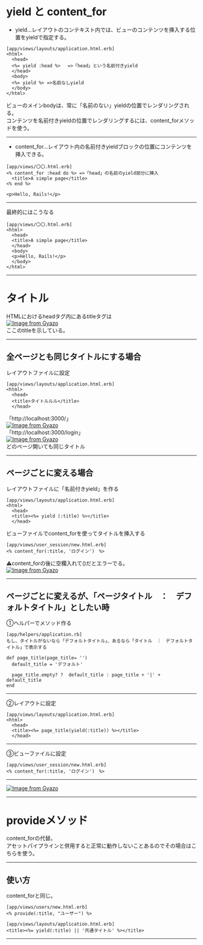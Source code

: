 # yield と content_for
- yield...レイアウトのコンテキスト内では、ビューのコンテンツを挿入する位置をyieldで指定する。    
~~~
[app/views/layouts/application.html.erb]
<html>
  <head>
  <%= yield :head %>　 =>「head」という名前付きyield
  </head>
  <body>
  <%= yield %> =>名前なしyield
  </body>
</html>
~~~
ビューのメインbodyは、常に「名前のない」yieldの位置でレンダリングされる。    
コンテンツを名前付きyieldの位置でレンダリングするには、content_forメソッドを使う。
***

- content_for...レイアウト内の名前付きyieldブロックの位置にコンテンツを挿入できる。
~~~
[app/views/〇〇.html.erb]
<% content_for :head do %> =>「head」の名前のyield部分に挿入
  <title>A simple page</title>
<% end %>

<p>Hello, Rails!</p>
~~~
***

最終的にはこうなる
~~~
[app/views/〇〇.html.erb]
<html>
  <head>
  <title>A simple page</title>
  </head>
  <body>
  <p>Hello, Rails!</p>
  </body>
</html>
~~~
***

# タイトル
HTMLにおけるheadタグ内にあるtitleタグは    
[![Image from Gyazo](https://i.gyazo.com/06c43fde3b2ea6d8ca04be9bfdd476cd.png)](https://gyazo.com/06c43fde3b2ea6d8ca04be9bfdd476cd)        
ここのtitleを示している。
***

## 全ページとも同じタイトルにする場合
レイアウトファイルに設定
~~~
[app/views/layouts/application.html.erb]
<html>
  <head>
  <title>タイトルルル</title>
  </head>
~~~
「http://localhost:3000/」    
[![Image from Gyazo](https://i.gyazo.com/c8e82a66f5c7753d2742c0a447b6bc04.png)](https://gyazo.com/c8e82a66f5c7753d2742c0a447b6bc04)    
「http://localhost:3000/login」        
[![Image from Gyazo](https://i.gyazo.com/ea8edd2823d1f36916394dac0040b64e.png)](https://gyazo.com/ea8edd2823d1f36916394dac0040b64e)    
どのページ開いても同じタイトル
***

## ページごとに変える場合
レイアウトファイルに「名前付きyield」を作る
~~~
[app/views/layouts/application.html.erb]
<html>
  <head>
  <title><%= yield (:title) %></title>
  </head>
~~~
ビューファイルでcontent_forを使ってタイトルを挿入する
~~~
[app/views/user_session/new.html.erb]
<% content_for(:title, 'ログイン')　%>
~~~
⚠️content_forの後に空欄入れて()だとエラーでる。    
[![Image from Gyazo](https://i.gyazo.com/b8e49fb3dd60dad0645a7d25734430ae.png)](https://gyazo.com/b8e49fb3dd60dad0645a7d25734430ae)
***

## ページごとに変えるが、「ページタイトル　：　デフォルトタイトル」としたい時
①ヘルパーでメソッド作る    
~~~
[app/helpers/application.rb]
もし、タイトルがないなら「デフォルトタイトル」、あるなら「タイトル　｜　デフォルトタイトル」で表示する

def page_title(page_title= '')
  default_title = 'デフォルト'

  page_title.empty? ?  default_title : page_title + '|' + default_title
end
~~~
***

②レイアウトに設定
~~~
[app/views/layouts/application.html.erb]
<html>
  <head>
  <title><%= page_title(yield(:title)) %></title>
  </head>
~~~
***

③ビューファイルに設定
~~~
[app/views/user_session/new.html.erb]
<% content_for(:title, 'ログイン')　%>
~~~
***

[![Image from Gyazo](https://i.gyazo.com/9f0558b126b9db39b3b4e7c36c949e8b.png)](https://gyazo.com/9f0558b126b9db39b3b4e7c36c949e8b)
***


# provideメソッド
content_forの代替。    
アセットパイプラインと併用すると正常に動作しないことあるのでその場合はこちらを使う。
***

## 使い方
content_forと同じ。
~~~
[app/views/users/new.html.erb]
<% provide(:title, "ユーザー") %>

[app/views/layouts/application.html.erb]
<title><%= yield(:title) || '共通タイトル' %></title>
~~~
***
